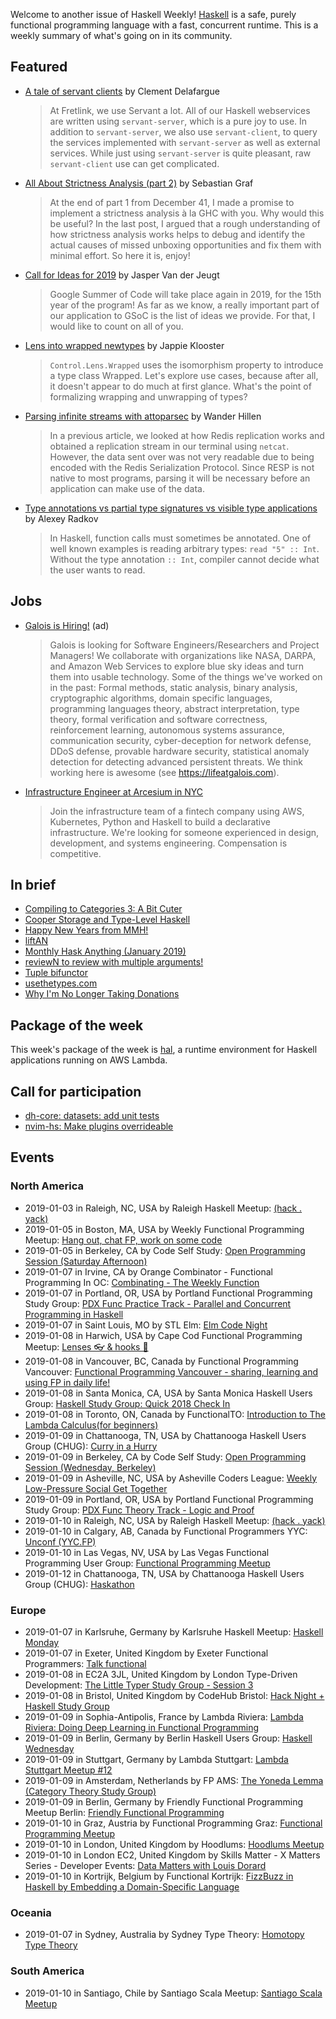 <!-- 2019-01-03 -->

Welcome to another issue of Haskell Weekly!
[Haskell](https://www.haskell.org) is a safe, purely functional programming language with a fast, concurrent runtime.
This is a weekly summary of what's going on in its community.

## Featured

-   [A tale of servant clients](https://blog.clement.delafargue.name/posts/2018-12-27-a-tale-of-servant-clients.html) by Clement Delafargue

    > At Fretlink, we use Servant a lot. All of our Haskell webservices are written using `servant-server`, which is a pure joy to use. In addition to `servant-server`, we also use `servant-client`, to query the services implemented with `servant-server` as well as external services. While just using `servant-server` is quite pleasant, raw `servant-client` use can get complicated.

-   [All About Strictness Analysis (part 2)](http://fixpt.de/blog/2018-12-30-strictness-analysis-part-2.html) by Sebastian Graf

    > At the end of part 1 from December 41, I made a promise to implement a strictness analysis à la GHC with you. Why would this be useful? In the last post, I argued that a rough understanding of how strictness analysis works helps to debug and identify the actual causes of missed unboxing opportunities and fix them with minimal effort. So here it is, enjoy!

-   [Call for Ideas for 2019](https://summer.haskell.org/news/2018-12-28-call-for-ideas.html) by Jasper Van der Jeugt

    > Google Summer of Code will take place again in 2019, for the 15th year of the program! As far as we know, a really important part of our application to GSoC is the list of ideas we provide. For that, I would like to count on all of you.

-   [Lens into wrapped newtypes](https://jappieklooster.nl/lens-into-wrapped-newtypes.html) by Jappie Klooster

    > `Control.Lens.Wrapped` uses the isomorphism property to introduce a type class Wrapped. Let's explore use cases, because after all, it doesn't appear to do much at first glance. What's the point of formalizing wrapping and unwrapping of types?

-   [Parsing infinite streams with attoparsec](https://www.wjwh.eu/posts/2019-01-01-parsing-infinite-streams.html) by Wander Hillen

    > In a previous article, we looked at how Redis replication works and obtained a replication stream in our terminal using `netcat`. However, the data sent over was not very readable due to being encoded with the Redis Serialization Protocol. Since RESP is not native to most programs, parsing it will be necessary before an application can make use of the data.

-   [Type annotations vs partial type signatures vs visible type applications](https://lin-techdet.blogspot.com/2018/12/type-annotations-vs-partial-type.html) by Alexey Radkov

    > In Haskell, function calls must sometimes be annotated. One of well known examples is reading arbitrary types: `read "5" :: Int`. Without the type annotation `:: Int`, compiler cannot decide what the user wants to read.

## Jobs

-   [Galois is Hiring!](https://workforcenow.adp.com/jobs/apply/posting.html?client=galois&ccId=19000101_000001&type=MP&lang=en_US) (ad)

    > Galois is looking for Software Engineers/Researchers and Project Managers! We collaborate with organizations like NASA, DARPA, and Amazon Web Services to explore blue sky ideas and turn them into usable technology. Some of the things we've worked on in the past: Formal methods, static analysis, binary analysis, cryptographic algorithms, domain specific languages, programming languages theory, abstract interpretation, type theory, formal verification and software correctness, reinforcement learning, autonomous systems assurance, communication security, cyber-deception for network defense, DDoS defense, provable hardware security, statistical anomaly detection for detecting advanced persistent threats. We think working here is awesome (see <https://lifeatgalois.com>).

-   [Infrastructure Engineer at Arcesium in NYC](https://arcesium.com/careers.shtml#infrastructure-engineer)

    > Join the infrastructure team of a fintech company using AWS, Kubernetes, Python and Haskell to build a declarative infrastructure. We're looking for someone experienced in design, development, and systems engineering. Compensation is competitive.

## In brief

-   [Compiling to Categories 3: A Bit Cuter](http://www.philipzucker.com/compiling-to-categories-3-a-bit-cuter/)
-   [Cooper Storage and Type-Level Haskell](https://adrummond.net/posts/cooper)
-   [Happy New Years from MMH!](https://mmhaskell.com/blog/2018/12/31/happy-new-years-from-mmh)
-   [liftAN](https://doisinkidney.com/snippets/nary-uncurry.html)
-   [Monthly Hask Anything (January 2019)](https://np.reddit.com/r/haskell/comments/ab8ypl/monthly_hask_anything_january_2019/)
-   [reviewN to review with multiple arguments!](http://oleg.fi/gists/posts/2018-12-29-reviewN.html)
-   [Tuple bifunctor](https://blog.ploeh.dk/2018/12/31/tuple-bifunctor/)
-   [usethetypes.com](https://usethetypes.com)
-   [Why I'm No Longer Taking Donations](https://wickstrom.tech/programming/2018/12/29/why-im-no-longer-taking-donations.html)

## Package of the week

This week's package of the week is [hal](https://github.com/Nike-Inc/hal/tree/008d57626af9b2c917393c199c2cd956cb3b6ea9),
a runtime environment for Haskell applications running on AWS Lambda.

## Call for participation

-   [dh-core: datasets: add unit tests](https://github.com/DataHaskell/dh-core/issues/32)
-   [nvim-hs: Make plugins overrideable](https://github.com/neovimhaskell/nvim-hs/issues/69)

## Events

### North America

- 2019-01-03 in Raleigh, NC, USA by Raleigh Haskell Meetup: [(hack . yack)](https://www.meetup.com/Raleigh-Haskell-Meetup/events/nsfsnqyzcbfb/)
- 2019-01-05 in Boston, MA, USA by Weekly Functional Programming Meetup: [Hang out, chat FP, work on some code](https://www.meetup.com/Weekly-Functional-Programming-Meetup/events/vdlnqpyzcbhb/)
- 2019-01-05 in Berkeley, CA by Code Self Study: [Open Programming Session (Saturday Afternoon)](https://www.meetup.com/codeselfstudy/events/dkwpzpyzcbhb/)
- 2019-01-07 in Irvine, CA by Orange Combinator - Functional Programming In OC: [Combinating - The Weekly Function](https://www.meetup.com/orange-combinator/events/lxvjrpyzcbkb/)
- 2019-01-07 in Portland, OR, USA by Portland Functional Programming Study Group: [PDX Func Practice Track - Parallel and Concurrent Programming in Haskell](https://www.meetup.com/Portland-Functional-Programming-Study-Group/events/rtfghqyzcbkb/)
- 2019-01-07 in Saint Louis, MO by STL Elm: [Elm Code Night](https://www.meetup.com/STLElm/events/qhqmsmyzcbkb/)
- 2019-01-08 in Harwich, USA by Cape Cod Functional Programming Meetup: [Lenses 👓 & hooks 🎣](https://www.meetup.com/Cape-Cod-Functional-Programming-Meetup/events/257297524/)
- 2019-01-08 in Vancouver, BC, Canada by Functional Programming Vancouver: [Functional Programming Vancouver - sharing, learning and using FP in daily life!](https://www.meetup.com/Functional-Programming-Vancouver/events/zjghlqyzcblb/)
- 2019-01-08 in Santa Monica, CA, USA by Santa Monica Haskell Users Group: [Haskell Study Group: Quick 2018 Check In](https://www.meetup.com/santa-monica-haskell/events/257143997/)
- 2019-01-08 in Toronto, ON, Canada by FunctionalTO: [Introduction to The Lambda Calculus(for beginners)](https://www.meetup.com/FunctionalTO-meetup/events/257004781/)
- 2019-01-09 in Chattanooga, TN, USA by Chattanooga Haskell Users Group (CHUG): [Curry in a Hurry](https://www.meetup.com/chaskell/events/257587753/)
- 2019-01-09 in Berkeley, CA by Code Self Study: [Open Programming Session (Wednesday, Berkeley)](https://www.meetup.com/codeselfstudy/events/tzgvnqyzcbmb/)
- 2019-01-09 in Asheville, NC, USA by Asheville Coders League: [Weekly Low-Pressure Social Get Together](https://www.meetup.com/Asheville-Coders-League/events/xpkgnqyzcbmb/)
- 2019-01-09 in Portland, OR, USA by Portland Functional Programming Study Group: [PDX Func Theory Track - Logic and Proof](https://www.meetup.com/Portland-Functional-Programming-Study-Group/events/gwtbcpyzcbmb/)
- 2019-01-10 in Raleigh, NC, USA by Raleigh Haskell Meetup: [(hack . yack)](https://www.meetup.com/Raleigh-Haskell-Meetup/events/nsfsnqyzcbnb/)
- 2019-01-10 in Calgary, AB, Canada by Functional Programmers YYC: [Unconf (YYC.FP)](https://www.meetup.com/Functional-Programmers-YYC/events/jzwglpyzcbnb/)
- 2019-01-10 in Las Vegas, NV, USA by Las Vegas Functional Programming User Group: [Functional Programming Meetup](https://www.meetup.com/las-vegas-functional-programming/events/jkznkqyzcbnb/)
- 2019-01-12 in Chattanooga, TN, USA by Chattanooga Haskell Users Group (CHUG): [Haskathon](https://www.meetup.com/chaskell/events/257588255/)

### Europe

- 2019-01-07 in Karlsruhe, Germany by Karlsruhe Haskell Meetup: [Haskell Monday](https://www.meetup.com/Karlsruhe-Haskell-Meetup/events/zdzlkqyzcbkb/)
- 2019-01-07 in Exeter, United Kingdom by Exeter Functional Programmers: [Talk functional](https://www.meetup.com/Exeter-Functional-Programmers/events/nxxtmqyzcbkb/)
- 2019-01-08 in EC2A 3JL, United Kingdom by London Type-Driven Development: [The Little Typer Study Group - Session 3](https://www.meetup.com/London-TyDD/events/256984919/)
- 2019-01-08 in Bristol, United Kingdom by CodeHub Bristol: [Hack Night + Haskell Study Group](https://www.meetup.com/CodeHub-Bristol/events/gvdwfqyzcblb/)
- 2019-01-09 in Sophia-Antipolis, France by Lambda Riviera: [Lambda Riviera: Doing Deep Learning in Functional Programming](https://www.meetup.com/lambda-riviera/events/spbmjqyzcbdb/)
- 2019-01-09 in Berlin, Germany by Berlin Haskell Users Group: [Haskell Wednesday](https://www.meetup.com/berlinhug/events/pvpwqpyzcbmb/)
- 2019-01-09 in Stuttgart, Germany by Lambda Stuttgart: [Lambda Stuttgart Meetup #12](https://www.meetup.com/lambda-stuttgart/events/257098811/)
- 2019-01-09 in Amsterdam, Netherlands by FP AMS: [The Yoneda Lemma (Category Theory Study Group)](https://www.meetup.com/fp-ams/events/256730787/)
- 2019-01-09 in Berlin, Germany by Friendly Functional Programming Meetup Berlin: [Friendly Functional Programming](https://www.meetup.com/Friendly-Functional-Programming-Meetup-Berlin/events/wtnkmqyzcbdb/)
- 2019-01-10 in Graz, Austria by Functional Programming Graz: [Functional Programming Meetup](https://www.meetup.com/Functional-Programming-Graz/events/qbrnrlyzcbfb/)
- 2019-01-10 in London, United Kingdom by Hoodlums: [Hoodlums Meetup](https://www.meetup.com/hoodlums/events/hrbdtnyzcbnb/)
- 2019-01-10 in London EC2, United Kingdom by Skills Matter - X Matters Series - Developer Events: [Data Matters with Louis Dorard](https://www.meetup.com/skillsmatter/events/257707256/)
- 2019-01-10 in Kortrijk, Belgium by Functional Kortrijk: [FizzBuzz in Haskell by Embedding a Domain-Specific Language](https://www.meetup.com/functional-kortrijk/events/256833843/)

### Oceania

- 2019-01-07 in Sydney, Australia by Sydney Type Theory: [Homotopy Type Theory](https://www.meetup.com/Sydney-Type-Theory/events/tbcgfqyzcbkb/)

### South America

- 2019-01-10 in Santiago, Chile by Santiago Scala Meetup: [Santiago Scala Meetup](https://www.meetup.com/Santiago-Scala-Meetup/events/hfvtlpyzcbfb/)
